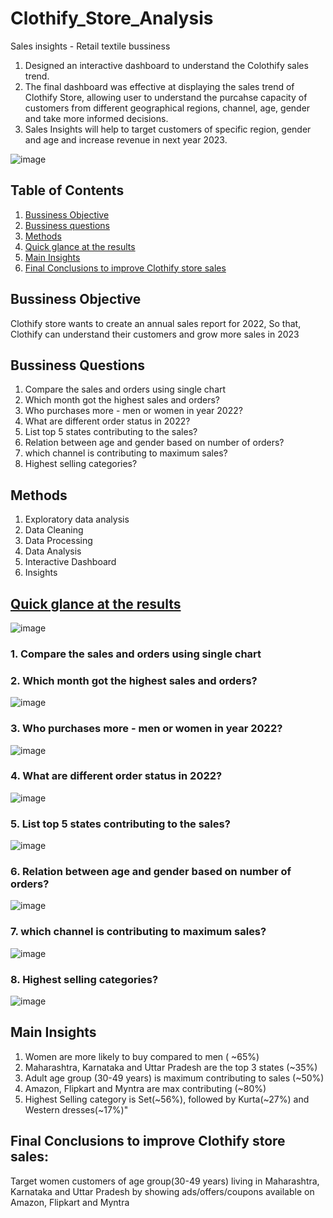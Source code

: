 # Clothify_Store_Analysis
Sales insights - Retail textile bussiness
1. Designed an interactive dashboard to understand the Colothify sales trend.
2. The final dashboard was effective at displaying the sales trend of Clothify Store, allowing user to understand the purcahse capacity of customers from different geographical regions, channel, age, gender and take more informed decisions.
3. Sales Insights will help to target customers of specific region, gender and age and increase revenue in next year 2023.

![image](https://user-images.githubusercontent.com/98311517/226190344-f7c38b7d-3722-48f1-b9d0-0c5f347c8310.png)

## **Table of Contents** 
1. [Bussiness Objective](https://github.com/sprshsneh/Clothify_Store_Analysis/edit/master/README.md#bussiness-objective)
2. [Bussiness questions](https://github.com/sprshsneh/Clothify_Store_Analysis/edit/master/README.md#questions)
3. [Methods](https://github.com/sprshsneh/Clothify_Store_Analysis/edit/master/README.md#methods)
4. [Quick glance at the results](https://github.com/sprshsneh/Clothify_Store_Analysis/edit/master/README.md#Quick-glance-at-the-results)
5. [Main Insights](https://github.com/sprshsneh/Clothify_Store_Analysis/edit/master/README.md#Main-Insights)
6. [Final Conclusions to improve Clothify store sales](https://github.com/sprshsneh/Clothify_Store_Analysis/edit/master/README.md#Final-Conclusions-to-improve-Clothify-store-sales)

## **Bussiness Objective**
Clothify store wants to create an annual sales report for 2022, So that, Clothify can understand their customers and grow more sales in 2023

## **Bussiness Questions**
1. Compare the sales and orders using single chart
2. Which month got the highest sales and orders?
3. Who purchases more - men or women in year 2022?
4. What are different order status in 2022?
5. List top 5 states contributing to the sales?
6. Relation between age and gender based on number of orders?
7. which channel is contributing to maximum sales?
8. Highest selling categories?

## **Methods**
1. Exploratory data analysis
2. Data Cleaning
3. Data Processing
4. Data Analysis
5. Interactive Dashboard
6. Insights

## [Quick glance at the results](https://github.com/sprshsneh/Clothify_Store_Analysis/raw/master/Clothify%20Store%20Data%20Analysis.xlsx)
![image](https://user-images.githubusercontent.com/98311517/226191009-fbc73671-fce5-4dff-ba4f-1691e8b21141.png)
 
 ### 1. Compare the sales and orders using single chart
 ### 2. Which month got the highest sales and orders?
![image](https://user-images.githubusercontent.com/98311517/226191095-71bf6a7d-1125-4bc9-a8c6-d83428212ea1.png)

### 3. Who purchases more - men or women in year 2022?
![image](https://user-images.githubusercontent.com/98311517/226191106-d64a8a99-afb6-4a17-a485-295b366c8fe7.png)

### 4. What are different order status in 2022?
![image](https://user-images.githubusercontent.com/98311517/226191112-109dded0-fff3-4d85-a25a-0072d8a2dd09.png)

### 5. List top 5 states contributing to the sales?
![image](https://user-images.githubusercontent.com/98311517/226191158-0bc65908-f729-421e-81cb-81896787b4a0.png)

### 6. Relation between age and gender based on number of orders?
![image](https://user-images.githubusercontent.com/98311517/226191163-36b48a8d-3655-451f-8943-96443bb1fb42.png)

### 7. which channel is contributing to maximum sales?
![image](https://user-images.githubusercontent.com/98311517/226191189-244cb062-da30-44c2-9dc7-37626c948648.png)

### 8. Highest selling categories?
![image](https://user-images.githubusercontent.com/98311517/226191200-7f75940f-e105-4214-a22b-14b3b46d19d7.png)



## **Main Insights**
1. Women are more likely to buy compared to men ( ~65%)
2. Maharashtra, Karnataka and Uttar Pradesh are the top 3 states (~35%)
3. Adult age group (30-49 years) is maximum contributing to sales (~50%)
4. Amazon, Flipkart and Myntra are max contributing (~80%)
5. Highest Selling category is Set(~56%), followed by Kurta(~27%) and Western dresses(~17%)"


## **Final Conclusions to improve Clothify store sales:**
Target women customers of age group(30-49 years) living in Maharashtra, Karnataka and Uttar Pradesh by showing ads/offers/coupons available on Amazon, Flipkart and Myntra



